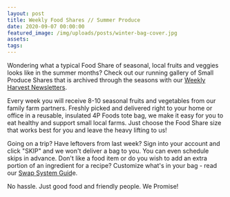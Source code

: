 ```yaml
---
layout: post
title: Weekly Food Shares // Summer Produce
date: 2020-09-07 00:00:00
featured_image: /img/uploads/posts/winter-bag-cover.jpg
assets:
tags:
---
```


<div class="editable"><p>Wondering what a typical Food Share of seasonal, local fruits and veggies looks like in the summer months? Check out our running gallery of Small Produce Shares that is archived through the seasons with our&nbsp;<a href="http://4pfoods.com/weekly-newsletters/">Weekly Harvest Newsletters</a>.</p><p>Every week you will receive 8-10 seasonal fruits and vegetables from our family farm partners. Freshly picked and delivered right to your home or office in a reusable, insulated 4P Foods tote bag, we make it easy for you to eat healthy and support small local farms. Just choose the Food Share size that works best for you and leave the heavy lifting to us!</p><p>Going on a trip? Have leftovers from last week? Sign into your account and click "SKIP" and we won't deliver a bag to you. You can even schedule skips in advance. Don't like a food item or do you wish to add an extra portion of an ingredient for a recipe? Customize what's in your bag - read our&nbsp;<a href="http://4pfoods.com/how-to-use-the-new-swap-system/">Swap System Guid</a>e.</p><p>No hassle. Just good food and friendly people. We Promise!</p></div>